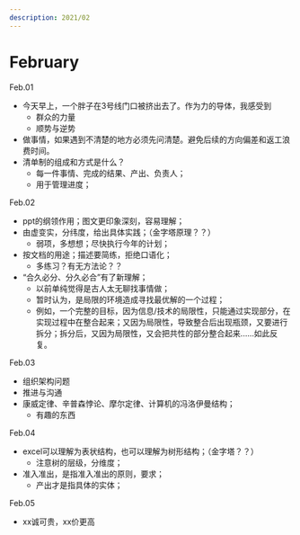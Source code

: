 ```yaml
---
description: 2021/02
---
```


# February

Feb.01

* 今天早上，一个胖子在3号线门口被挤出去了。作为力的导体，我感受到
  * 群众的力量
  * 顺势与逆势
* 做事情，如果遇到不清楚的地方必须先问清楚。避免后续的方向偏差和返工浪费时间。
* 清单制的组成和方式是什么？
  * 每一件事情、完成的结果、产出、负责人；
  * 用于管理进度；

Feb.02

* ppt的纲领作用；图文更印象深刻，容易理解；
* 由虚变实，分纬度，给出具体实践；（金字塔原理？？）
  * 弱项，多想想；尽快执行今年的计划；
* 按文档的用途；描述要简练，拒绝口语化；
  * 多练习？有无方法论？？
* “合久必分、分久必合”有了新理解；
  * 以前单纯觉得是古人太无聊找事情做；
  * 暂时认为，是局限的环境造成寻找最优解的一个过程；
  * 例如，一个完整的目标，因为信息/技术的局限性，只能通过实现部分，在实现过程中在整合起来；又因为局限性，导致整合后出现瓶颈，又要进行拆分；拆分后，又因为局限性，又会把共性的部分整合起来......如此反复。

Feb.03

* 组织架构问题
* 推进与沟通 
* 康威定律、辛普森悖论、摩尔定律、计算机的冯洛伊曼结构；
  * 有趣的东西

Feb.04

* excel可以理解为表状结构，也可以理解为树形结构；（金字塔？？）
  * 注意树的层级，分维度；
* 准入准出，是指准入准出的原则，要求；
  * 产出才是指具体的实体；

Feb.05

* xx诚可贵，xx价更高









